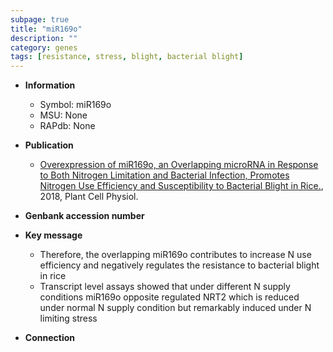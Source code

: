 ```yaml
---
subpage: true
title: "miR169o"
description: ""
category: genes
tags: [resistance, stress, blight, bacterial blight]
---
```


* **Information**  
    + Symbol: miR169o  
    + MSU: None  
    + RAPdb: None  

* **Publication**  
    + [Overexpression of miR169o, an Overlapping microRNA in Response to Both Nitrogen Limitation and Bacterial Infection, Promotes Nitrogen Use Efficiency and Susceptibility to Bacterial Blight in Rice.](http://www.ncbi.nlm.nih.gov/pubmed?term=Overexpression+of+miR169o,+an+Overlapping+microRNA+in+Response+to+Both+Nitrogen+Limitation+and+Bacterial+Infection,+Promotes+Nitrogen+Use+Efficiency+and+Susceptibility+to+Bacterial+Blight+in+Rice.%5BTitle%5D), 2018, Plant Cell Physiol.

* **Genbank accession number**  

* **Key message**  
    + Therefore, the overlapping miR169o contributes to increase N use efficiency and negatively regulates the resistance to bacterial blight in rice
    + Transcript level assays showed that under different N supply conditions miR169o opposite regulated NRT2 which is reduced under normal N supply condition but remarkably induced under N limiting stress

* **Connection**  



